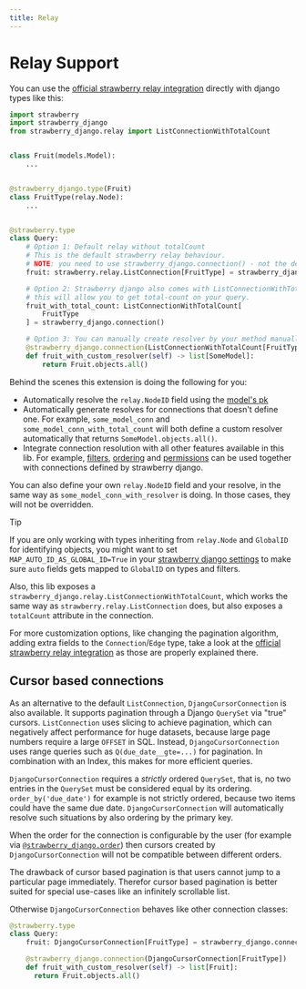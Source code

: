 ```yaml
---
title: Relay
---
```


# Relay Support

You can use the [official strawberry relay integration](https://strawberry.rocks/docs/guides/relay)
directly with django types like this:

```python title="types.py"
import strawberry
import strawberry_django
from strawberry_django.relay import ListConnectionWithTotalCount


class Fruit(models.Model):
    ...


@strawberry_django.type(Fruit)
class FruitType(relay.Node):
    ...


@strawberry.type
class Query:
    # Option 1: Default relay without totalCount
    # This is the default strawberry relay behaviour.
    # NOTE: you need to use strawberry_django.connection() - not the default strawberry.relay.connection()
    fruit: strawberry.relay.ListConnection[FruitType] = strawberry_django.connection()

    # Option 2: Strawberry django also comes with ListConnectionWithTotalCount
    # this will allow you to get total-count on your query.
    fruit_with_total_count: ListConnectionWithTotalCount[
        FruitType
    ] = strawberry_django.connection()

    # Option 3: You can manually create resolver by your method manually.
    @strawberry_django.connection(ListConnectionWithTotalCount[FruitType])
    def fruit_with_custom_resolver(self) -> list[SomeModel]:
        return Fruit.objects.all()
```

Behind the scenes this extension is doing the following for you:

- Automatically resolve the `relay.NodeID` field using the [model's pk](https://docs.djangoproject.com/en/4.2/ref/models/fields/#django.db.models.Field.primary_key)
- Automatically generate resolves for connections that doesn't define one. For example,
  `some_model_conn` and `some_model_conn_with_total_count` will both define a custom resolver
  automatically that returns `SomeModel.objects.all()`.
- Integrate connection resolution with all other features available in this lib. For example,
  [filters](filters.md), [ordering](ordering.md) and
  [permissions](permissions.md) can be used together with connections defined
  by strawberry django.

You can also define your own `relay.NodeID` field and your resolve, in the same way as
`some_model_conn_with_resolver` is doing. In those cases, they will not be overridden.

> [!TIP]
> If you are only working with types inheriting from `relay.Node` and `GlobalID`
> for identifying objects, you might want to set `MAP_AUTO_ID_AS_GLOBAL_ID=True`
> in your [strawberry django settings](./settings.md) to make sure `auto` fields gets
> mapped to `GlobalID` on types and filters.

Also, this lib exposes a `strawberry_django.relay.ListConnectionWithTotalCount`, which works
the same way as `strawberry.relay.ListConnection` does, but also exposes a
`totalCount` attribute in the connection.

For more customization options, like changing the pagination algorithm, adding extra fields
to the `Connection`/`Edge` type, take a look at the
[official strawberry relay integration](https://strawberry.rocks/docs/guides/relay)
as those are properly explained there.

## Cursor based connections

As an alternative to the default `ListConnection`, `DjangoCursorConnection` is also available.
It supports pagination through a Django `QuerySet` via "true" cursors.
`ListConnection` uses slicing to achieve pagination, which can negatively affect performance for huge datasets,
because large page numbers require a large `OFFSET` in SQL.
Instead, `DjangoCursorConnection` uses range queries such as `Q(due_date__gte=...)` for pagination. In combination
with an Index, this makes for more efficient queries.

`DjangoCursorConnection` requires a _strictly_ ordered `QuerySet`, that is, no two entries in the `QuerySet`
must be considered equal by its ordering. `order_by('due_date')` for example is not strictly ordered, because two
items could have the same due date. `DjangoCursorConnection` will automatically resolve such situations by
also ordering by the primary key.

When the order for the connection is configurable by the user (for example via
[`@strawberry_django.order`](./ordering.md)) then cursors created by `DjangoCursorConnection` will not be compatible
between different orders.

The drawback of cursor based pagination is that users cannot jump to a particular page immediately. Therefor
cursor based pagination is better suited for special use-cases like an infinitely scrollable list.

Otherwise `DjangoCursorConnection` behaves like other connection classes:

```python
@strawberry.type
class Query:
    fruit: DjangoCursorConnection[FruitType] = strawberry_django.connection()

    @strawberry_django.connection(DjangoCursorConnection[FruitType])
    def fruit_with_custom_resolver(self) -> list[Fruit]:
      return Fruit.objects.all()
```
